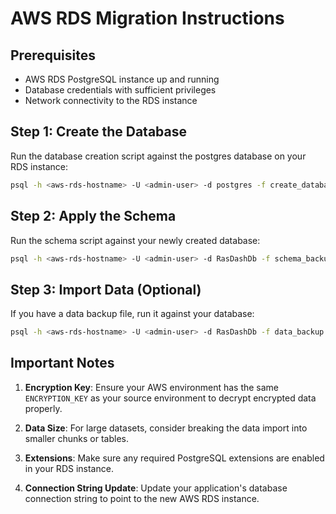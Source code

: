 # AWS RDS Migration Instructions

## Prerequisites
- AWS RDS PostgreSQL instance up and running
- Database credentials with sufficient privileges
- Network connectivity to the RDS instance

## Step 1: Create the Database

Run the database creation script against the postgres database on your RDS instance:

```bash
psql -h <aws-rds-hostname> -U <admin-user> -d postgres -f create_database.sql
```

## Step 2: Apply the Schema

Run the schema script against your newly created database:

```bash
psql -h <aws-rds-hostname> -U <admin-user> -d RasDashDb -f schema_backup.sql
```

## Step 3: Import Data (Optional)

If you have a data backup file, run it against your database:

```bash
psql -h <aws-rds-hostname> -U <admin-user> -d RasDashDb -f data_backup.sql
```

## Important Notes

1. **Encryption Key**: Ensure your AWS environment has the same `ENCRYPTION_KEY` as your source environment to decrypt encrypted data properly.

2. **Data Size**: For large datasets, consider breaking the data import into smaller chunks or tables.

3. **Extensions**: Make sure any required PostgreSQL extensions are enabled in your RDS instance.

4. **Connection String Update**: Update your application's database connection string to point to the new AWS RDS instance.
